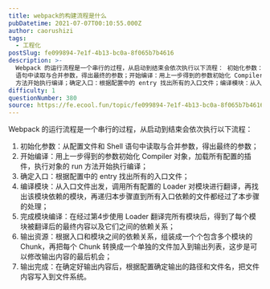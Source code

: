 ```yaml
---
title: webpack的构建流程是什么
pubDatetime: 2021-07-07T00:10:55.000Z
author: caorushizi
tags:
  - 工程化
postSlug: fe099894-7e1f-4b13-bc0a-8f065b7b4616
description: >-
  Webpack 的运行流程是一个串行的过程，从启动到结束会依次执行以下流程： 初始化参数：从配置文件和 Shell
  语句中读取与合并参数，得出最终的参数；开始编译：用上一步得到的参数初始化 Compiler 对象，加载所有配置的插件，执行对象的 run
  方法开始执行编译；确定入口：根据配置中的 entry 找出所有的入口文件；编译模块：从入口文件出发，调用所有配置的 Loader 对模块进行翻译，
difficulty: 1
questionNumber: 380
source: https://fe.ecool.fun/topic/fe099894-7e1f-4b13-bc0a-8f065b7b4616
---
```


<p>Webpack 的运行流程是一个串行的过程，从启动到结束会依次执行以下流程：<br/> </p><ol><li>初始化参数：从配置文件和 Shell 语句中读取与合并参数，得出最终的参数；</li><li>开始编译：用上一步得到的参数初始化 Compiler 对象，加载所有配置的插件，执行对象的 run 方法开始执行编译；</li><li>确定入口：根据配置中的 entry 找出所有的入口文件；</li><li>编译模块：从入口文件出发，调用所有配置的 Loader 对模块进行翻译，再找出该模块依赖的模块，再递归本步骤直到所有入口依赖的文件都经过了本步骤的处理；</li><li>完成模块编译：在经过第4步使用 Loader 翻译完所有模块后，得到了每个模块被翻译后的最终内容以及它们之间的依赖关系；</li><li>输出资源：根据入口和模块之间的依赖关系，组装成一个个包含多个模块的 Chunk，再把每个 Chunk 转换成一个单独的文件加入到输出列表，这步是可以修改输出内容的最后机会；</li><li>输出完成：在确定好输出内容后，根据配置确定输出的路径和文件名，把文件内容写入到文件系统。</li></ol><p> </p>
